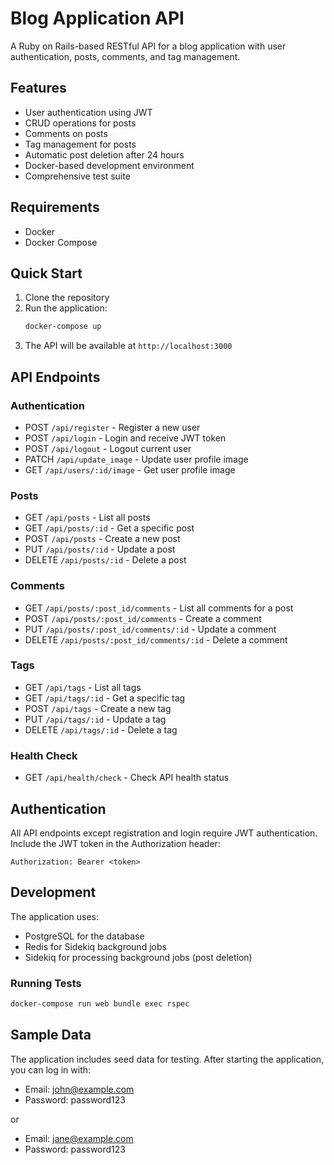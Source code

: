 # Blog Application API

A Ruby on Rails-based RESTful API for a blog application with user authentication, posts, comments, and tag management.

## Features

- User authentication using JWT
- CRUD operations for posts
- Comments on posts
- Tag management for posts
- Automatic post deletion after 24 hours
- Docker-based development environment
- Comprehensive test suite

## Requirements

- Docker
- Docker Compose

## Quick Start

1. Clone the repository
2. Run the application:
   ```bash
   docker-compose up
   ```
3. The API will be available at `http://localhost:3000`

## API Endpoints

### Authentication
- POST `/api/register` - Register a new user
- POST `/api/login` - Login and receive JWT token
- POST `/api/logout` - Logout current user
- PATCH `/api/update_image` - Update user profile image
- GET `/api/users/:id/image` - Get user profile image

### Posts
- GET `/api/posts` - List all posts
- GET `/api/posts/:id` - Get a specific post
- POST `/api/posts` - Create a new post
- PUT `/api/posts/:id` - Update a post
- DELETE `/api/posts/:id` - Delete a post

### Comments
- GET `/api/posts/:post_id/comments` - List all comments for a post
- POST `/api/posts/:post_id/comments` - Create a comment
- PUT `/api/posts/:post_id/comments/:id` - Update a comment
- DELETE `/api/posts/:post_id/comments/:id` - Delete a comment

### Tags
- GET `/api/tags` - List all tags
- GET `/api/tags/:id` - Get a specific tag
- POST `/api/tags` - Create a new tag
- PUT `/api/tags/:id` - Update a tag
- DELETE `/api/tags/:id` - Delete a tag

### Health Check
- GET `/api/health/check` - Check API health status

## Authentication

All API endpoints except registration and login require JWT authentication. Include the JWT token in the Authorization header:

```
Authorization: Bearer <token>
```

## Development

The application uses:
- PostgreSQL for the database
- Redis for Sidekiq background jobs
- Sidekiq for processing background jobs (post deletion)

### Running Tests

```bash
docker-compose run web bundle exec rspec
```

## Sample Data

The application includes seed data for testing. After starting the application, you can log in with:

- Email: john@example.com
- Password: password123

or

- Email: jane@example.com
- Password: password123
